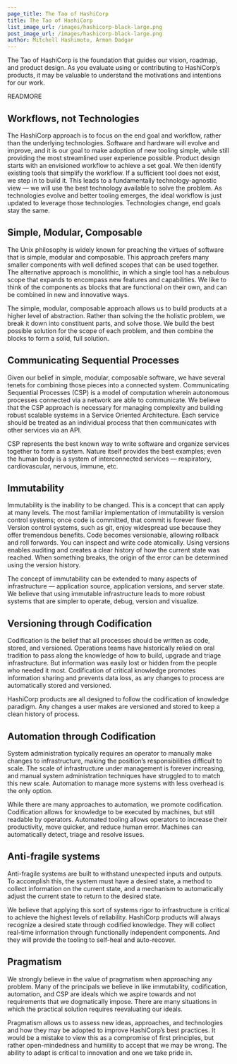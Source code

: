 ```yaml
---
page_title: The Tao of HashiCorp
title: The Tao of HashiCorp
list_image_url: /images/hashicorp-black-large.png
post_image_url: /images/hashicorp-black-large.png
author: Mitchell Hashimoto, Armon Dadgar
---
```

The Tao of HashiCorp is the foundation that guides our vision, roadmap, and product design. As you evaluate using or contributing to HashiCorp’s products, it may be valuable to understand the motivations and intentions for our work.

READMORE

## Workflows, not Technologies
The HashiCorp approach is to focus on the end goal and workflow, rather than the underlying technologies. Software and hardware will evolve and improve, and it is our goal to make adoption of new tooling simple, while still providing the most streamlined user experience possible.
Product design starts with an envisioned workflow to achieve a set goal. We then identify existing tools that simplify the workflow. If a sufficient tool does not exist, we step in to build it. This leads to a fundamentally technology-agnostic view — we will use the best technology available to solve the problem. As technologies evolve and better tooling emerges, the ideal workflow is just updated to leverage those technologies. Technologies change, end goals stay the same.

## Simple, Modular, Composable
The Unix philosophy is widely known for preaching the virtues of software that is simple, modular and composable. This approach prefers many smaller components with well defined scopes that can be used together. The alternative approach is monolithic, in which a single tool has a nebulous scope that expands to encompass new features and capabilities. We like to think of the components as blocks that are functional on their own, and can be combined in new and innovative ways.

The simple, modular, composable approach allows us to build products at a higher level of abstraction. Rather than solving the the holistic problem, we break it down into constituent parts, and solve those. We build the best possible solution for the scope of each problem, and then combine the blocks to form a solid, full solution.

## Communicating Sequential Processes
Given our belief in simple, modular, composable software, we have several tenets for combining those pieces into a connected system. Communicating Sequential Processes (CSP) is a model of computation wherein autonomous processes connected via a network are able to communicate. We believe that the CSP approach is necessary for managing complexity and building robust scalable systems in a Service Oriented Architecture. Each service should be treated as an individual process that then communicates with other services via an API.

CSP represents the best known way to write software and organize services together to form a system. Nature itself provides the best examples; even the human body is a system of interconnected services — respiratory, cardiovascular, nervous, immune, etc.

## Immutability
Immutability is the inability to be changed. This is a concept that can apply at many levels. The most familiar implementation of immutability is version control systems; once code is committed, that commit is forever fixed. Version control systems, such as git, enjoy widespread use because they offer tremendous benefits. Code becomes versionable, allowing rollback and roll forwards. You can inspect and write code atomically. Using versions enables auditing and creates a clear history of how the current state was reached. When something breaks, the origin of the error can be determined using the version history.

The concept of immutability can be extended to many aspects of infrastructure — application source, application versions, and server state. We believe that using immutable infrastructure leads to more robust systems that are simpler to operate, debug, version and visualize.

## Versioning through Codification
Codification is the belief that all processes should be written as code, stored, and versioned. Operations teams have historically relied on oral tradition to pass along the knowledge of how to build, upgrade and triage infrastructure. But information was easily lost or hidden from the people who needed it most. Codification of critical knowledge promotes information sharing and prevents data loss, as any changes to process are automatically stored and versioned.

HashiCorp products are all designed to follow the codification of knowledge paradigm. Any changes a user makes are versioned and stored to keep a clean history of process.

## Automation through Codification
System administration typically requires an operator to manually make changes to infrastructure, making the position’s responsibilities difficult to scale. The scale of infrastructure under management is forever increasing, and manual system administration techniques have struggled to to match this new scale. Automation to manage more systems with less overhead is the only option.

While there are many approaches to automation, we promote codification. Codification allows for knowledge to be executed by machines, but still readable by operators. Automated tooling allows operators to increase their productivity, move quicker, and reduce human error.  Machines can automatically detect, triage and resolve issues.

## Anti-fragile systems
Anti-fragile systems are built to withstand unexpected inputs and outputs. To accomplish this, the system must have a desired state, a method to collect information on the current state, and a mechanism to automatically adjust the current state to return to the desired state.

We believe that applying this sort of systems rigor to infrastructure is critical to achieve the highest levels of reliability. HashiCorp products will always recognize a desired state through codified knowledge. They will collect real-time information through functionally independent components. And they will provide the tooling to self-heal and auto-recover.

## Pragmatism
We strongly believe in the value of pragmatism when approaching any problem. Many of the principals we believe in like immutability, codification, automation, and CSP are ideals which we aspire towards and not requirements that we dogmatically impose. There are many situations in which the practical solution requires reevaluating our ideals.

Pragmatism allows us to assess new ideas, approaches, and technologies and how they may be adopted to improve HashiCorp’s best practices. It would be a mistake to view this as a compromise of first principles, but rather open-mindedness and humility to accept that we may be wrong. The ability to adapt is critical to innovation and one we take pride in.

